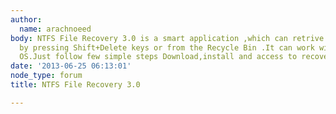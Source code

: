 ```yaml
---
author:
  name: arachnoeed
body: NTFS File Recovery 3.0 is a smart application ,which can retrive files deleted
  by pressing Shift+Delete keys or from the Recycle Bin .It can work with any windows
  OS.Just follow few simple steps Download,install and access to recover your data
date: '2013-06-25 06:13:01'
node_type: forum
title: NTFS File Recovery 3.0

---
```

